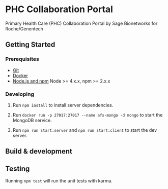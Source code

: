 # PHC Collaboration Portal

Primary Health Care (PHC) Collaboration Portal by Sage Bionetworks for Roche/Genentech

## Getting Started

### Prerequisites

- [Git](https://git-scm.com/)
- [Docker](https://www.docker.com/)
- [Node.js and npm](nodejs.org) Node >= 4.x.x, npm >= 2.x.x

### Developing

1. Run `npm install` to install server dependencies.

2. Run `docker run -p 27017:27017 --name afs-mongo -d mongo` to start the MongoDB service.

3. Run `npm run start:server` and `npm run start:client` to start the dev server.

## Build & development


## Testing

Running `npm test` will run the unit tests with karma.
